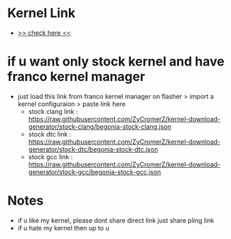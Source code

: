 # Kernel Link 
* <a href="https://www.pling.com/p/1406315/#files-panel"> >> check here << </a>

# if u want only stock kernel and have franco kernel manager
* just load this link from franco kernel manager on flasher > import a kernel configuraion > paste link here
    * stock clang link : https://raw.githubusercontent.com/ZyCromerZ/kernel-download-generator/stock-clang/begonia-stock-clang.json
    * stock dtc link : https://raw.githubusercontent.com/ZyCromerZ/kernel-download-generator/stock-dtc/begonia-stock-dtc.json
    * stock gcc link : https://raw.githubusercontent.com/ZyCromerZ/kernel-download-generator/stock-gcc/begonia-stock-gcc.json
# Notes
* if u like my kernel, please dont share direct link just share pling link
* if u hate my kernel then up to u